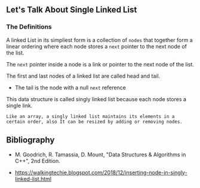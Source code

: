 ## Let's Talk About Single Linked List

### The Definitions
A linked List in its simpliest form is a collection of `nodes` that together form a linear ordering where each node stores a `next` pointer to the next node of the list.

The `next` pointer inside a node is a link or pointer to the next node of the list.

The first and last nodes of a linked list are called head and tail.
- The tail is the node with a null `next` reference

This data structure is called singly linked list because each node stores a single link.

`Like an array, a singly linked list maintains its elements in a certain order, also It can be resized by adding or removing nodes.`

## Bibliography
- M. Goodrich, R. Tamassia, D. Mount, "Data Structures & Algorithms in C++", 2nd Edition.

- https://walkingtechie.blogspot.com/2018/12/inserting-node-in-singly-linked-list.html